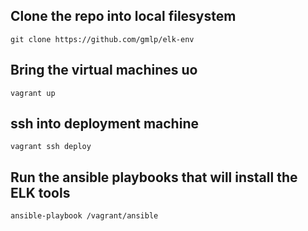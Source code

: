 ## Clone the repo into local filesystem

```
git clone https://github.com/gmlp/elk-env 
```

## Bring the virtual machines uo

```
vagrant up
```

## ssh into deployment machine

```
vagrant ssh deploy
```

## Run the ansible playbooks that will install the ELK tools

```
ansible-playbook /vagrant/ansible
```


